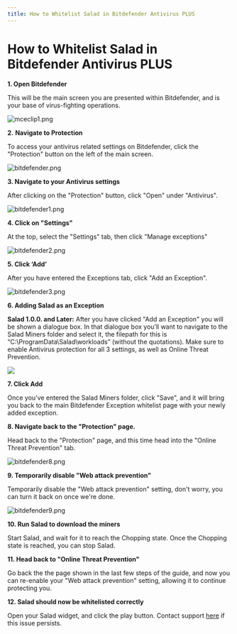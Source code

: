 ```yaml
---
title: How to Whitelist Salad in Bitdefender Antivirus PLUS
---
```


# How to Whitelist Salad in Bitdefender Antivirus PLUS

**1. Open Bitdefender**

This will be the main screen you are presented within Bitdefender, and is your base of virus-fighting operations.

![mceclip1.png](https://s3.amazonaws.com/helpscout.net/docs/assets/615b47bfca9e0011a4434693/images/619e6a459ccf62287e5f9a60/img-406-1637771491-556454367.png)

**2.** **Navigate to Protection**

To access your antivirus related settings on Bitdefender, click the "Protection" button on the left of the main screen.

![bitdefender.png](https://s3.amazonaws.com/helpscout.net/docs/assets/615b47bfca9e0011a4434693/images/619e6a45d3efbe495c3b25d2/img-406-1637771492-1061204201.png)

**3. Navigate to your Antivirus settings**

After clicking on the "Protection" button, click "Open" under "Antivirus".

![bitdefender1.png](https://s3.amazonaws.com/helpscout.net/docs/assets/615b47bfca9e0011a4434693/images/619e6a45efc78d0553e5d5e6/img-406-1637771492-237516311.png)

**4. Click on "Settings"**

At the top, select the "Settings" tab, then click "Manage exceptions"

![bitdefender2.png](https://s3.amazonaws.com/helpscout.net/docs/assets/615b47bfca9e0011a4434693/images/619e6a46d3efbe495c3b25d3/img-406-1637771493-1182079759.png)

**5. Click ‘Add’**

After you have entered the Exceptions tab, click "Add an Exception".

![bitdefender3.png](https://s3.amazonaws.com/helpscout.net/docs/assets/615b47bfca9e0011a4434693/images/619e6a469ccf62287e5f9a61/img-406-1637771494-1682107503.png)

**6. Adding Salad as an Exception**

**Salad 1.0.0. and Later:** After you have clicked "Add an Exception" you will be shown a dialogue box. In that dialogue
box you’ll want to navigate to the Salad Miners folder and select it, the filepath for this is
“C:\\ProgramData\\Salad\\workloads” (without the quotations). Make sure to enable Antivirus protection for all 3
settings, as well as Online Threat Prevention.

![](https://s3.amazonaws.com/helpscout.net/docs/assets/615b47bfca9e0011a4434693/images/62557769fc54e76aac36c37d/file-0ojEhmck2r.png)

**7. Click Add**

Once you’ve entered the Salad Miners folder, click "Save", and it will bring you back to the main Bitdefender Exception
whitelist page with your newly added exception.

**8. Navigate back to the "Protection" page.**

Head back to the "Protection" page, and this time head into the "Online Threat Prevention" tab.

![bitdefender8.png](https://s3.amazonaws.com/helpscout.net/docs/assets/615b47bfca9e0011a4434693/images/619e6a462b380503dfe0818d/img-406-1637771495-1249661455.png)

**9. Temporarily disable "Web attack prevention"**

Temporarily disable the "Web attack prevention" setting, don't worry, you can turn it back on once we're done.

![bitdefender9.png](https://s3.amazonaws.com/helpscout.net/docs/assets/615b47bfca9e0011a4434693/images/619e6a47d3efbe495c3b25d5/img-406-1637771496-859699157.png)

**10. Run Salad to download the miners**

Start Salad, and wait for it to reach the Chopping state. Once the Chopping state is reached, you can stop Salad.

**11. Head back to "Online Threat Prevention"**

Go back the the page shown in the last few steps of the guide, and now you can re-enable your "Web attack prevention"
setting, allowing it to continue protecting you.

**12. Salad should now be whitelisted correctly**

Open your Salad widget, and click the play button. Contact support
[here](https://support.salad.io/hc/en-us/requests/new) if this issue persists.
